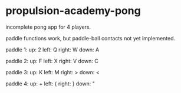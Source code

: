 # propulsion-academy-pong

incomplete pong app for 4 players.

paddle functions work, but paddle-ball contacts not yet implemented.

paddle 1:
up: 2
left: Q
right: W
down: A

paddle 2:
up: F
left: X
right: V
down: C

paddle 3:
up: K
left: M
right: >
down: <

paddle 4:
up: +
left: {
right: }
down: "
